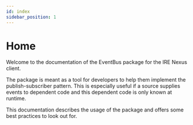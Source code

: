 ```yaml
---
id: index
sidebar_position: 1
---
```

# Home #

Welcome to the documentation of the EventBus package for the IRE Nexus client.

The package is meant as a tool for developers to help them implement the publish-subscriber pattern. This is especially useful if a source supplies events to dependent code and this dependent code is only known at runtime.

This documentation describes the usage of the package and offers some best practices to look out for.
